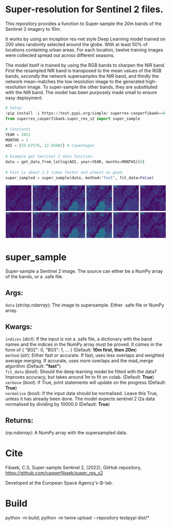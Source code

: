 # Super-resolution for Sentinel 2 files.

This repository provides a function to Super-sample the 20m bands of the Sentinel 2 imagery to 10m.

It works by using an inception res-net style Deep Learning model trained on 200 sites randomly selected around the globe. With at least 50% of locations containing urban areas. For each location, twelve training images were collected spread out across different seasons.

The model itself is trained by using the RGB bands to sharpen the NIR band. *First* the resampled NIR band is transposed to the mean values of the RGB bands, *secondly* the network supersamples the NIR band, and *thirdly* the network mean-matches the low resolution image to the generated high-resolution image. To super-sample the other bands, they are substituted with the NIR band. The model has been purposely made small to ensure easy deployment.


```python
# Setup
!pip install -i https://test.pypi.org/simple/ superres-casperfibaek==0.0.4
from superres_casperfibaek.super_res_s2 import super_sample

# Constants
YEAR = 2021
MONTHS = 1
AOI = [55.67576, 12.56902] # Copenhagen

# Example get Sentinel 2 data function.
data = get_data_from_latlng(AOI, year=YEAR, months=MONTHS)[0] 

# Fast is about 2.5 times faster and almost as good.
super_sampled = super_sample(data, method="fast", fit_data=False)
```

![Super-sampled bands: B05, B06, B07, B8A, B11, B12](./high_quality.png)

# super_sample
Super-sample a Sentinel 2 image. The source can either be a NumPy array of the bands, or a .safe file.

## Args:
`data` (_str_/_np.ndarray_): The image to supersample. Either .safe file or NumPy array. </br>

## Kwargs:
`indices` (_dict_): If the input is not a .safe file, a dictionary with the band names and the indices in the NumPy array must be proved. It comes in the form of { "B02": 0, "B03": 1, ... } (Default: **10m first, then 20m**) </br>
`method` (_str_): Either fast or accurate. If fast, uses less overlaps and weighted average merging. If accurate, uses more overlaps and the mad_merge algorithm (Default: **"fast"**) </br>
`fit_data` (_bool_): Should the deep learning model be fitted with the data? Improves accuracy, but takes around 1m to fit on colab. (Default: **True**) </br>
`verbose` (_bool_): If True, print statements will update on the progress (Default: **True**) </br>
`normalise` (_bool_): If the input data should be normalised. Leave this True, unless it has already been done. The model expects sentinel 2 l2a data normalised by dividing by 10000.0 (Default: **True**) </br>

## Returns:
(_np.ndarray_): A NumPy array with the supersampled data.

# Cite
Fibaek, C.S, Super-sample Sentinel 2, (2022), GitHub repository, https://github.com/casperfibaek/super_res_s2

Developed at the European Space Agency's Φ-lab.

# Build
python -m build; python -m twine upload --repository testpypi dist/*
